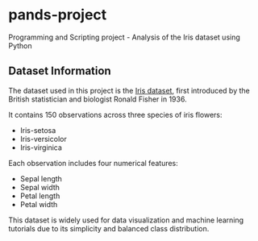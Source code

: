 # pands-project
Programming and Scripting project - Analysis of the Iris dataset using Python


## Dataset Information

The dataset used in this project is the [Iris dataset](https://archive.ics.uci.edu/ml/datasets/iris), first introduced by the British statistician and biologist Ronald Fisher in 1936.

It contains 150 observations across three species of iris flowers:
- Iris-setosa
- Iris-versicolor
- Iris-virginica

Each observation includes four numerical features:
- Sepal length
- Sepal width
- Petal length
- Petal width

This dataset is widely used for data visualization and machine learning tutorials due to its simplicity and balanced class distribution.

